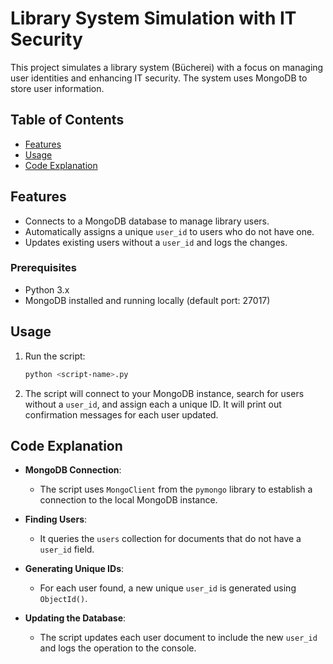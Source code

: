 # Library System Simulation with IT Security 

This project simulates a library system (Bücherei) with a focus on managing user identities and enhancing IT security. The system uses MongoDB to store user information.

## Table of Contents
- [Features](#features)
- [Usage](#usage)
- [Code Explanation](#code-explanation)

## Features
- Connects to a MongoDB database to manage library users.
- Automatically assigns a unique `user_id` to users who do not have one.
- Updates existing users without a `user_id` and logs the changes.

### Prerequisites
- Python 3.x
- MongoDB installed and running locally (default port: 27017)


## Usage

1. Run the script:
   ```bash
   python <script-name>.py
   ```

2. The script will connect to your MongoDB instance, search for users without a `user_id`, and assign each a unique ID. It will print out confirmation messages for each user updated.


## Code Explanation

- **MongoDB Connection**: 
  - The script uses `MongoClient` from the `pymongo` library to establish a connection to the local MongoDB instance.

- **Finding Users**:
  - It queries the `users` collection for documents that do not have a `user_id` field.

- **Generating Unique IDs**:
  - For each user found, a new unique `user_id` is generated using `ObjectId()`.

- **Updating the Database**:
  - The script updates each user document to include the new `user_id` and logs the operation to the console.


